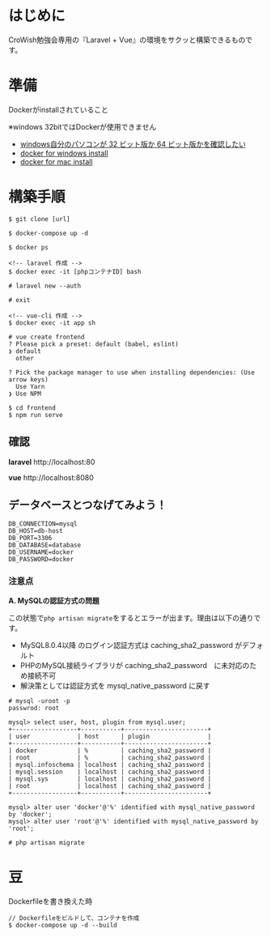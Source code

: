 # はじめに
CroWish勉強会専用の『Laravel + Vue』の環境をサクッと構築できるものです。

# 準備
Dockerがinstallされていること

※windows 32bitではDockerが使用できません

- [windows自分のパソコンが 32 ビット版か 64 ビット版かを確認したい](https://support.microsoft.com/ja-jp/help/958406)
- [docker for windows install](https://ops.jig-saw.com/tech-cate/docker-for-windows-install)
- [docker for mac install](https://qiita.com/kurkuru/items/127fa99ef5b2f0288b81)


# 構築手順
```
$ git clone [url]

$ docker-compose up -d

$ docker ps 

<!-- laravel 作成 -->
$ docker exec -it [phpコンテナID] bash

# laravel new --auth

# exit

<!-- vue-cli 作成 -->
$ docker exec -it app sh

# vue create frontend
? Please pick a preset: default (babel, eslint) 
❯ default
  other

? Pick the package manager to use when installing dependencies: (Use arrow keys)
  Use Yarn 
❯ Use NPM 

$ cd frontend
$ npm run serve
```

## 確認
**laravel**
http://localhost:80

**vue**
http://localhost:8080

## データベースとつなげてみよう！

```:.env
DB_CONNECTION=mysql
DB_HOST=db-host
DB_PORT=3306
DB_DATABASE=database
DB_USERNAME=docker
DB_PASSWORD=docker
```



<!--　現状不要fuyou -->
### 注意点
**A. MySQLの認証方式の問題**

この状態で`php artisan migrate`をするとエラーが出ます。理由は以下の通りです。

- MySQL8.0.4以降 のログイン認証方式は caching_sha2_password がデフォルト
- PHPのMySQL接続ライブラリが caching_sha2_password　に未対応のため接続不可
- 解決策としては認証方式を mysql_native_password に戻す

```
# mysql -uroot -p
passwrod: root

mysql> select user, host, plugin from mysql.user;
+------------------+-----------+-----------------------+
| user             | host      | plugin                |
+------------------+-----------+-----------------------+
| docker           | %         | caching_sha2_password |
| root             | %         | caching_sha2_password |
| mysql.infoschema | localhost | caching_sha2_password |
| mysql.session    | localhost | caching_sha2_password |
| mysql.sys        | localhost | caching_sha2_password |
| root             | localhost | caching_sha2_password |
+------------------+-----------+-----------------------+

mysql> alter user 'docker'@'%' identified with mysql_native_password by 'docker';
mysql> alter user 'root'@'%' identified with mysql_native_password by 'root';
```

```
# php artisan migrate
```


# 豆
Dockerfileを書き換えた時
```
// Dockerfileをビルドして、コンテナを作成
$ docker-compose up -d --build
```

